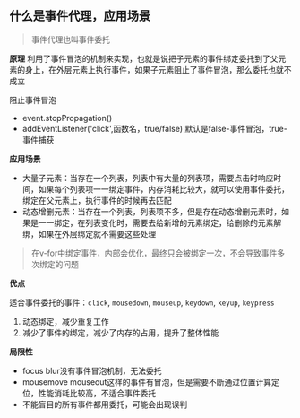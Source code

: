 ## 什么是事件代理，应用场景
> 事件代理也叫事件委托

**原理**
利用了事件冒泡的机制来实现，也就是说把子元素的事件绑定委托到了父元素的身上，在外层元素上执行事件，如果子元素阻止了事件冒泡，那么委托也就不成立

阻止事件冒泡 
  - event.stopPropagation()
  - addEventListener('click',函数名，true/false) 默认是false-事件冒泡，true-事件捕获

**应用场景**
- 大量子元素：当存在一个列表，列表中有大量的列表项，需要点击时响应时间，如果每个列表项一一绑定事件，内存消耗比较大，就可以使用事件委托，绑定在父元素上，执行事件的时候再去匹配
- 动态增删元素：当存在一个列表，列表项不多，但是存在动态增删元素时，如果是一一绑定，在列表变化时，需要去给新增的元素绑定，给删除的元素解绑，如果在外层绑定就不需要这些处理
> 在v-for中绑定事件，内部会优化，最终只会被绑定一次，不会导致事件多次绑定的问题

**优点**

适合事件委托的事件：`click`, `mousedown`, `mouseup`, `keydown`, `keyup`, `keypress`
1. 动态绑定，减少重复工作
2. 减少了事件的绑定，减少了内存的占用，提升了整体性能

**局限性**
- focus blur没有事件冒泡机制，无法委托
- mousemove mouseout这样的事件有冒泡，但是需要不断通过位置计算定位，性能消耗比较高，不适合事件委托
- 不能盲目的所有事件都用委托，可能会出现误判